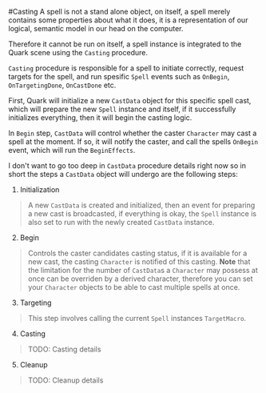#Casting
A spell is not a stand alone object, on itself, a spell merely contains some properties about what it does, it is a representation of our logical, semantic model in our head on the computer.

Therefore it cannot be run on itself, a spell instance is integrated to the Quark scene using the 
`Casting` procedure.

`Casting` procedure is responsible for a spell to initiate correctly, request targets for the spell, and run spesific `Spell` events such as `OnBegin`, `OnTargetingDone`, `OnCastDone` etc.

First, Quark will initialize a new `CastData` object for this specific spell cast, which will prepare the new `Spell` instance and itself, if it successfully initializes everything, then it will begin the casting logic. 

In `Begin` step, `CastData` will control whether the caster `Character` may cast a spell at the moment. If so, it will notify the caster, and call the spells `OnBegin` event, which will run the `BeginEffects`.

I don't want to go too deep in `CastData` procedure details right now so in short the steps a `CastData` object will undergo are the following steps:

 1. Initialization
 >A new `CastData` is created and initialized, then an event for preparing a new cast is broadcasted, if everything is okay, the `Spell` instance is also set to run with the newly created `CastData` instance.

 2. Begin
>Controls the caster candidates casting status, if it is available for a new cast, the casting `Character` is notified of this casting.
 >**Note** that the limitation for the number of `CastData`s a `Character` may possess at once can be overriden by a derived character, therefore you can set your `Character` objects to be able to cast multiple spells at once.

 3. Targeting
 > This step involves calling the current `Spell` instances `TargetMacro`. 

 4. Casting
 > TODO: Casting details

 5. Cleanup
 > TODO: Cleanup details